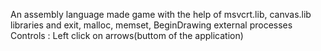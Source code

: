 An assembly language made game with the help of msvcrt.lib, canvas.lib libraries and exit, malloc, memset, BeginDrawing external processes
Controls : Left click on arrows(buttom of the application)
